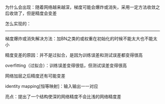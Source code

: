 为什么会出现：随着网络越来越深，梯度可能会爆炸或消失，采用一定方法收敛之后收敛了，但是精度会变差

怎么实现的：





------

梯度爆炸或消失解决方法：加BN之类的或权重在初始化的时候不能太大也不能太小

精度变差的原因：并不是过拟合，是因为训练误差和测试误差都变得很高



overfitting（过拟合）：训练误差变得很低，但测试误差变得很高



网络加层之后精度还有可能变差

identity mapping[恒等映射]：输入输出一一对应

亮点：提出了一个结构使深的网络精度不会比浅的网络精度差

